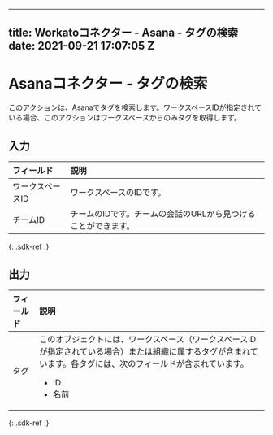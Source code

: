  ---
title: Workatoコネクター - Asana - タグの検索
date: 2021-09-21 17:07:05 Z
---

# Asanaコネクター - タグの検索
このアクションは、Asanaでタグを検索します。ワークスペースIDが指定されている場合、このアクションはワークスペースからのみタグを取得します。

## 入力

| フィールド | 説明 |
|:--- |:--- |
| ワークスペースID | ワークスペースのIDです。 |
| チームID | チームのIDです。チームの会話のURLから見つけることができます。 |
{: .sdk-ref :}

## 出力

| フィールド | 説明 |
|:--- |:--- |
| タグ | このオブジェクトには、ワークスペース（ワークスペースIDが指定されている場合）または組織に属するタグが含まれています。各タグには、次のフィールドが含まれています。<ul><li>ID</li><li>名前</li></ul> |
{: .sdk-ref :}
